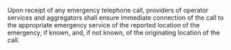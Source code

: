 Upon receipt of any emergency telephone call, providers of operator services and aggregators shall ensure immediate connection of the call to the appropriate emergency service of the reported location of the emergency, if known, and, if not known, of the originating location of the call.

